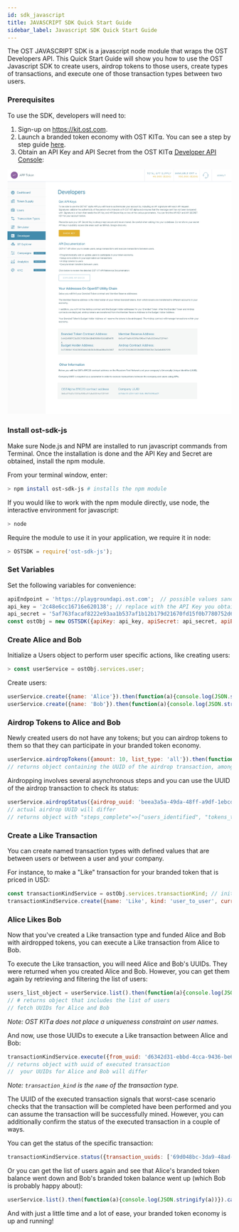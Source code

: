```yaml
---
id: sdk_javascript
title: JAVASCRIPT SDK Quick Start Guide
sidebar_label: Javascript SDK Quick Start Guide
---
```


The OST JAVASCRIPT SDK is a javascript node module that wraps the OST Developers API. This Quick Start Guide will show you how to use the OST Javascript SDK to create users, airdrop tokens to those users, create types of transactions, and execute one of those transaction types between two users.

### Prerequisites

To use the SDK, developers will need to:

1. Sign-up on [<u>https://kit.ost.com</u>](https://kit.ost.com).
2. Launch a branded token economy with OST KIT⍺. You can see a step by step guide [<u>here</u>](1_00_KIT_OVERVIEW.md).
3. Obtain an API Key and API Secret from the OST KIT⍺ [<u>Developer API Console</u>](https://kit.ost.com/developer-api-console):

![API Credentials](assets/Developer_section.jpg)

### Install ost-sdk-js

Make sure Node.js and NPM are installed to run javascript commands from Terminal. Once the installation is done and the API Key and Secret are obtained, install the npm module.

From your terminal window, enter:

```bash
> npm install ost-sdk-js # installs the npm module
```

If you would like to work with the npm module directly, use node, the interactive environment for javascript:

```bash
> node
```

Require the module to use it in your application, we require it in node:

```javascript
> OSTSDK = require('ost-sdk-js');
```

### Set Variables

Set the following variables for convenience:

```javascript
apiEndpoint = 'https://playgroundapi.ost.com';  // possible values sandbox / main
api_key = '2c48e6cc16716e620138'; // replace with the API Key you obtained earlier
api_secret = '5af763facaf8222e93aa1b537af1b12b179d21670fd15f0b7780752d6027189d'; // replace with the API Secret you obtained earlier
const ostObj = new OSTSDK({apiKey: api_key, apiSecret: api_secret, apiEndpoint: apiEndpoint});
```

### Create Alice and Bob

Initialize a Users object to perform user specific actions, like creating users:

```javascript
> const userService = ostObj.services.user;
```

Create users:

```javascript
userService.create({name: 'Alice'}).then(function(a){console.log(JSON.stringify(a))}).catch(console.log); //  returns object containing Alice's UUID, among other information, which you will need later
userService.create({name: 'Bob'}).then(function(a){console.log(JSON.stringify(a))}).catch(console.log);  // returns object containing Bob's UUID, among other information, which you will need later
```

### Airdrop Tokens to Alice and Bob

Newly created users do not have any tokens; but you can airdrop tokens to them so that they can participate in your branded token economy.

```javascript
userService.airdropTokens({amount: 10, list_type: 'all'}).then(function(a){console.log(JSON.stringify(a))}).catch(console.log); // airdrops 10 branded tokens to all of your economy's users
// returns object containing the UUID of the airdrop transaction, among other information, which you will need later
```

Airdropping involves several asynchronous steps and you can use the UUID of the airdrop transaction to check its status:

```javascript
userService.airdropStatus({airdrop_uuid: 'beea3a5a-49da-48ff-a9df-1ebcd7c92dc4'}).then(function(a){console.log(JSON.stringify(a))}).catch(console.log); 
// actual airdrop UUID will differ
// returns object with "steps_complete"=>["users_identified", "tokens_transfered", "contract_approved", "allocation_done"]
```

### Create a Like Transaction

You can create named transaction types with defined values that are between users or between a user and your company.

For instance, to make a "Like" transaction for your branded token that is priced in USD:

```javascript
const transactionKindService = ostObj.services.transactionKind; // initializes a TransactionKind object
transactionKindService.create({name: 'Like', kind: 'user_to_user', currency_type: 'usd', currency_value: '1.25', commission_percent: '12'}).then(function(a){console.log(JSON.stringify(a))}).catch(console.log);
```

### Alice Likes Bob

Now that you've created a Like transaction type and funded Alice and Bob with airdropped tokens, you can execute a Like transaction from Alice to Bob.

To execute the Like transaction, you will need Alice and Bob's UUIDs. They were returned when you created Alice and Bob. However, you can get them again by retrieving and filtering the list of users:

```javascript
users_list_object = userService.list().then(function(a){console.log(JSON.stringify(a))}).catch(console.log); 
// # returns object that includes the list of users
// fetch UUIDs for Alice and Bob
```
_Note: OST KIT⍺ does not place a uniqueness constraint on user names._

And now, use those UUIDs to execute a Like transaction between Alice and Bob:

```javascript
transactionKindService.execute({from_uuid: 'd6342d31-ebbd-4cca-9436-be6308fd74f6', to_uuid: 'e24f6e23-4f8d-4fe3-b9ab-30cd475b39f8', transaction_kind: 'Likes'}).then(function(a){console.log(JSON.stringify(a))}).catch(console.log); 
// returns object with uuid of executed transaction
//  your UUIDs for Alice and Bob will differ
```
_Note: `transaction_kind` is the `name` of the transaction type._

The UUID of the executed transaction signals that worst-case scenario checks that the transaction will be completed have been performed and you can assume the transaction will be successfully mined. However, you can additionally confirm the status of the executed transaction in a couple of ways.

You can get the status of the specific transaction:

```javascript
transactionKindService.status({transaction_uuids: ['69d048bc-3da9-48ad-a00b-a37cfc64dc3b']}).then(function(a){console.log(JSON.stringify(a))}).catch(console.log); // the UUID of your executed transaction will differ
```

Or you can get the list of users again and see that Alice's branded token balance went down and Bob's branded token balance went up (which Bob is probably happy about):

```javascript
userService.list().then(function(a){console.log(JSON.stringify(a))}).catch(console.log); 
```

And with just a little time and a lot of ease, your branded token economy is up and running!
